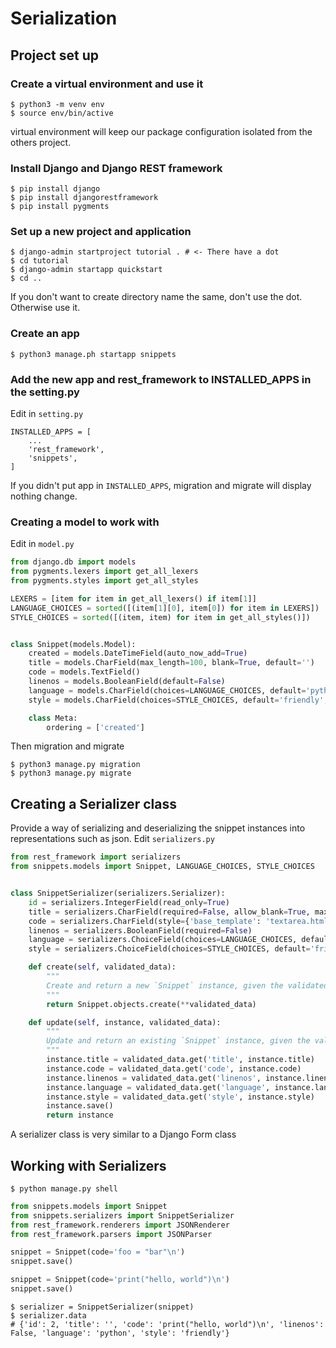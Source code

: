 # Serialization
## Project set up
### Create a virtual environment and use it
```shell=
$ python3 -m venv env
$ source env/bin/active
```
virtual environment will keep our package configuration isolated from the others project.

### Install Django and Django REST framework
```shell=
$ pip install django
$ pip install djangorestframework
$ pip install pygments
```

### Set up a new project and application
```shell=
$ django-admin startproject tutorial . # <- There have a dot
$ cd tutorial
$ django-admin startapp quickstart
$ cd ..
```
If you don't want to create directory name the same, don't use the dot. Otherwise use it.

### Create an app
```shell=
$ python3 manage.ph startapp snippets
```

### Add the new app and rest_framework to INSTALLED_APPS in the setting.py
Edit in `setting.py`
```shell=
INSTALLED_APPS = [
    ...
    'rest_framework',
    'snippets',
]
```
If you didn't put app in `INSTALLED_APPS`, migration and migrate will display nothing change.

### Creating a model to work with
Edit in `model.py`
```python
from django.db import models
from pygments.lexers import get_all_lexers
from pygments.styles import get_all_styles

LEXERS = [item for item in get_all_lexers() if item[1]]
LANGUAGE_CHOICES = sorted([(item[1][0], item[0]) for item in LEXERS])
STYLE_CHOICES = sorted([(item, item) for item in get_all_styles()])


class Snippet(models.Model):
    created = models.DateTimeField(auto_now_add=True)
    title = models.CharField(max_length=100, blank=True, default='')
    code = models.TextField()
    linenos = models.BooleanField(default=False)
    language = models.CharField(choices=LANGUAGE_CHOICES, default='python', max_length=100)
    style = models.CharField(choices=STYLE_CHOICES, default='friendly', max_length=100)

    class Meta:
        ordering = ['created']
```
Then migration and migrate
```shell=
$ python3 manage.py migration
$ python3 manage.py migrate
```
## Creating a Serializer class
Provide a way of serializing and deserializing the snippet instances into representations such as json. 
Edit `serializers.py`
```python
from rest_framework import serializers
from snippets.models import Snippet, LANGUAGE_CHOICES, STYLE_CHOICES


class SnippetSerializer(serializers.Serializer):
    id = serializers.IntegerField(read_only=True)
    title = serializers.CharField(required=False, allow_blank=True, max_length=100)
    code = serializers.CharField(style={'base_template': 'textarea.html'})
    linenos = serializers.BooleanField(required=False)
    language = serializers.ChoiceField(choices=LANGUAGE_CHOICES, default='python')
    style = serializers.ChoiceField(choices=STYLE_CHOICES, default='friendly')

    def create(self, validated_data):
        """
        Create and return a new `Snippet` instance, given the validated data.
        """
        return Snippet.objects.create(**validated_data)

    def update(self, instance, validated_data):
        """
        Update and return an existing `Snippet` instance, given the validated data.
        """
        instance.title = validated_data.get('title', instance.title)
        instance.code = validated_data.get('code', instance.code)
        instance.linenos = validated_data.get('linenos', instance.linenos)
        instance.language = validated_data.get('language', instance.language)
        instance.style = validated_data.get('style', instance.style)
        instance.save()
        return instance
```
A serializer class is very similar to a Django Form class
## Working with Serializers
```shell=
$ python manage.py shell
```
```python
from snippets.models import Snippet
from snippets.serializers import SnippetSerializer
from rest_framework.renderers import JSONRenderer
from rest_framework.parsers import JSONParser

snippet = Snippet(code='foo = "bar"\n')
snippet.save()

snippet = Snippet(code='print("hello, world")\n')
snippet.save()
```
```shell=
$ serializer = SnippetSerializer(snippet)
$ serializer.data
# {'id': 2, 'title': '', 'code': 'print("hello, world")\n', 'linenos': False, 'language': 'python', 'style': 'friendly'}
```